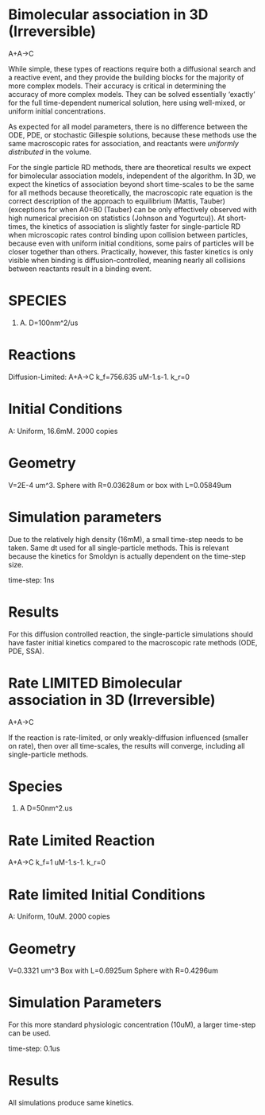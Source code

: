 # Bimolecular association in 3D (Irreversible)
A+A->C

While simple, these types of reactions require both a diffusional search and a reactive event, and they provide the building blocks for the majority of more complex models. Their accuracy is critical in determining the accuracy of more complex models. They can be solved essentially ‘exactly’ for the full time-dependent numerical solution, here using well-mixed, or uniform initial concentrations. 


As expected for all model parameters, there is no difference between the ODE, PDE, or stochastic Gillespie solutions, because these methods use the same macroscopic rates for association, and reactants were *uniformly distributed* in the volume. 

For the single particle RD methods, there are theoretical results we expect for bimolecular association models, independent of the algorithm. In 3D, we expect the kinetics of association beyond short time-scales to be the same for all methods because theoretically, the macroscopic rate equation is the correct description of the approach to equilibrium (Mattis, Tauber) (exceptions for when A0=B0 (Tauber) can be only effectively observed with high numerical precision on statistics (Johnson and Yogurtcu)). At short-times, the kinetics of association is slightly faster for single-particle RD when microscopic rates control binding upon collision between particles, because even with uniform initial conditions, some pairs of particles will be closer together than others. Practically, however, this faster kinetics is only visible when binding is diffusion-controlled, meaning nearly all collisions between reactants result in a binding event. 

# SPECIES
1. A.           D=100nm^2/us 

# Reactions
Diffusion-Limited: 
A+A->C  k_f=756.635 uM-1.s-1. k_r=0

# Initial Conditions
A: Uniform, 16.6mM.   2000 copies 

# Geometry
V=2E-4 um^3.
Sphere with R=0.03628um or box with L=0.05849um

# Simulation parameters
Due to the relatively high density (16mM), a small time-step needs to be taken. Same dt used for all single-particle methods. This is relevant because the kinetics for Smoldyn is actually dependent on the time-step size.

time-step: 1ns


# Results
For this diffusion controlled reaction, the single-particle simulations should have faster initial kinetics compared to the macroscopic rate methods (ODE, PDE, SSA).

# Rate LIMITED Bimolecular association in 3D (Irreversible)
A+A->C

If the reaction is rate-limited, or only weakly-diffusion influenced (smaller on rate), then over all time-scales, the results will converge, including all single-particle methods.

# Species
1. A D=50nm^2.us

# Rate Limited Reaction
A+A->C k_f=1 uM-1.s-1. k_r=0
# Rate limited Initial Conditions
A: Uniform, 10uM. 2000 copies
# Geometry
V=0.3321 um^3
Box with L=0.6925um
Sphere with R=0.4296um

# Simulation Parameters
For this more standard physiologic concentration (10uM), a larger time-step can be used.

time-step: 0.1us


# Results
All simulations produce same kinetics.

